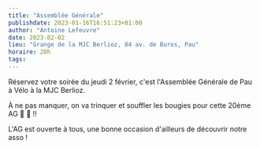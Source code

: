 ```yaml
---
title: "Assemblée Générale"
publishdate: 2023-01-16T16:51:23+01:00
author: "Antoine Lefeuvre"
date: 2023-02-02
lieu: "Grange de la MJC Berlioz, 84 av. de Buros, Pau"
horaire: 20h
tags:
---
```

Réservez votre soirée du jeudi 2 février, c'est l'Assemblée Générale de Pau à Vélo à la MJC Berlioz.

À ne pas manquer, on va trinquer et souffler les bougies pour cette 20ème AG :clinking_glasses: :birthday: !!

L'AG est ouverte à tous, une bonne occasion d'ailleurs de découvrir notre asso !

